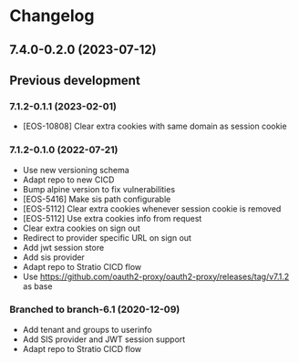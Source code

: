 # Changelog

## 7.4.0-0.2.0 (2023-07-12)



## Previous development

### 7.1.2-0.1.1 (2023-02-01)

* [EOS-10808] Clear extra cookies with same domain as session cookie

### 7.1.2-0.1.0 (2022-07-21)

* Use new versioning schema
* Adapt repo to new CICD
* Bump alpine version to fix vulnerabilities
* [EOS-5416] Make sis path configurable
* [EOS-5112] Clear extra cookies whenever session cookie is removed
* [EOS-5112] Use extra cookies info from request
* Clear extra cookies on sign out
* Redirect to provider specific URL on sign out
* Add jwt session store
* Add sis provider
* Adapt repo to Stratio CICD flow
* Use https://github.com/oauth2-proxy/oauth2-proxy/releases/tag/v7.1.2 as base

### Branched to branch-6.1 (2020-12-09)

* Add tenant and groups to userinfo
* Add SIS provider and JWT session support
* Adapt repo to Stratio CICD flow 